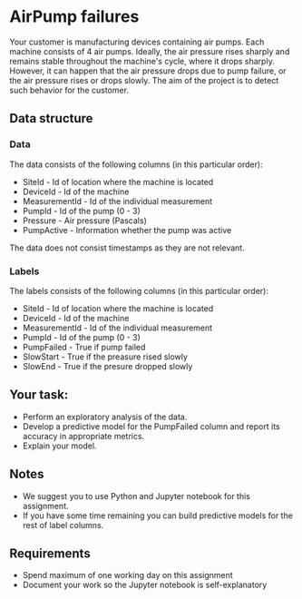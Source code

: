 # AirPump failures

Your customer is manufacturing devices containing air pumps. Each machine consists of 4 air pumps. Ideally, the air pressure rises sharply and remains stable throughout the machine's cycle, where it drops sharply. However, it can happen that the air pressure drops due to pump failure, or the air pressure rises or drops slowly. The aim of the project is to detect such behavior for the customer.


## Data structure


### Data

The data consists of the following columns (in this particular order):

- SiteId - Id of location where the machine is located
- DeviceId - Id of the machine
- MeasurementId - Id of the individual measurement
- PumpId - Id of the pump (0 - 3)
- Pressure - Air pressure (Pascals)
- PumpActive - Information whether the pump was active

The data does not consist timestamps as they are not relevant.

### Labels

The labels consists of the following columns (in this particular order):

- SiteId - Id of location where the machine is located
- DeviceId - Id of the machine
- MeasurementId - Id of the individual measurement
- PumpId - Id of the pump (0 - 3)
- PumpFailed - True if pump failed
- SlowStart - True if the preasure rised slowly
- SlowEnd - True if the presure dropped slowly


## Your task:


- Perform an exploratory analysis of the data.
- Develop a predictive model for the PumpFailed column and report its accuracy in appropriate metrics.
- Explain your model.


## Notes

- We suggest you to use Python and Jupyter notebook for this assignment.
- If you have some time remaining you can build predictive models for the rest of label columns.


## Requirements

- Spend maximum of one working day on this assignment
- Document your work so the Jupyter notebook is self-explanatory
